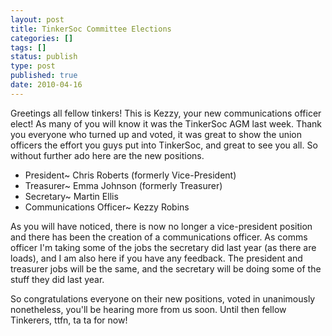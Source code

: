 ```yaml
---
layout: post
title: TinkerSoc Committee Elections
categories: []
tags: []
status: publish
type: post
published: true
date: 2010-04-16
---
```

Greetings all fellow tinkers! This is Kezzy, your new communications officer elect! As many of you will know it was the TinkerSoc AGM last week. Thank you everyone who turned up and voted, it was great to show the union officers the effort you guys put into TinkerSoc, and great to see you all. So without further ado here are the new positions.

* President~ Chris Roberts (formerly Vice-President)
* Treasurer~ Emma Johnson (formerly Treasurer)
* Secretary~ Martin Ellis
* Communications Officer~ Kezzy Robins

As you will have noticed, there is now no longer a vice-president position and there has been the creation of a communications officer. As comms officer I'm taking some of the jobs the secretary did last year (as there are loads), and I am also here if you have any feedback. The president and treasurer jobs will be the same, and the secretary will be doing some of the stuff they did last year.

So congratulations everyone on their new positions, voted in unanimously nonetheless, you'll be hearing more from us soon. Until then fellow Tinkerers, ttfn, ta ta for now!
